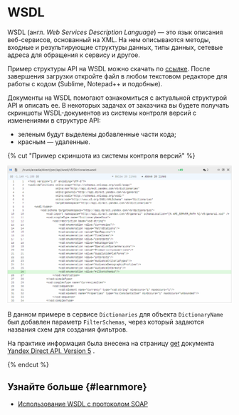 # WSDL

WSDL (англ. _Web Services Description Language_) — это язык описания веб-сервисов, основанный на XML. На нем описываются методы, входные и результирующие структуры данных, типы данных, сетевые адреса для обращения к сервису и другое.

Пример структуры API на WSDL можно скачать по [ссылке](https://api.direct.yandex.ru/v4/wsdl/). После завершения загрузки откройте файл в любом текстовом редакторе для работы с кодом (Sublime, Notepad++ и подобные).

Документы на WSDL помогают ознакомиться с актуальной структурой API и описать ее. В некоторых задачах от заказчика вы будете получать скриншоты WSDL-документов из системы контроля версий с изменениями в структуре API:

- зеленым будут выделены добавленные части кода;
- красным — удаленные.

{% cut "Пример скриншота из системы контроля версий" %}

![](../../images/wsdl-example.png)

В данном примере в сервисе `Dictionaries` для объекта `DictionaryName` был добавлен параметр `FilterSchemas`, через который задаются названия схем для создания фильтров.

На практике информация была внесена на страницу [get](https://yandex.com/dev/direct/doc/ref-v5/dictionaries/get.html#input) документа [Yandex Direct API. Version 5](https://yandex.com/dev/direct/doc/start/index.html) .

{% endcut %}

## Узнайте больше {#learnmore}

- [Использование WSDL с протоколом SOAP](https://yandex.ru/dev/direct/doc/dg-v4/concepts/SOAP.html#SOAP__wsdl)
